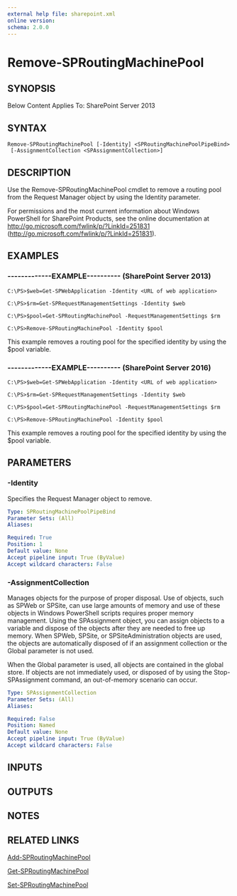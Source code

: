 ```yaml
---
external help file: sharepoint.xml
online version: 
schema: 2.0.0
---
```


# Remove-SPRoutingMachinePool

## SYNOPSIS
Below Content Applies To: SharePoint Server 2013

## SYNTAX

```
Remove-SPRoutingMachinePool [-Identity] <SPRoutingMachinePoolPipeBind>
 [-AssignmentCollection <SPAssignmentCollection>]
```

## DESCRIPTION
Use the Remove-SPRoutingMachinePool cmdlet to remove a routing pool from the Request Manager object by using the Identity parameter.

For permissions and the most current information about Windows PowerShell for SharePoint Products, see the online documentation at http://go.microsoft.com/fwlink/p/?LinkId=251831 (http://go.microsoft.com/fwlink/p/?LinkId=251831).

## EXAMPLES

### -------------EXAMPLE---------- (SharePoint Server 2013)
```
C:\PS>$web=Get-SPWebApplication -Identity <URL of web application>

C:\PS>$rm=Get-SPRequestManagementSettings -Identity $web

C:\PS>$pool=Get-SPRoutingMachinePool -RequestManagementSettings $rm

C:\PS>Remove-SPRoutingMachinePool -Identity $pool
```

This example removes a routing pool for the specified identity by using the $pool variable.

### -------------EXAMPLE---------- (SharePoint Server 2016)
```
C:\PS>$web=Get-SPWebApplication -Identity <URL of web application>

C:\PS>$rm=Get-SPRequestManagementSettings -Identity $web

C:\PS>$pool=Get-SPRoutingMachinePool -RequestManagementSettings $rm

C:\PS>Remove-SPRoutingMachinePool -Identity $pool
```

This example removes a routing pool for the specified identity by using the $pool variable.

## PARAMETERS

### -Identity
Specifies the Request Manager object to remove.

```yaml
Type: SPRoutingMachinePoolPipeBind
Parameter Sets: (All)
Aliases: 

Required: True
Position: 1
Default value: None
Accept pipeline input: True (ByValue)
Accept wildcard characters: False
```

### -AssignmentCollection
Manages objects for the purpose of proper disposal.
Use of objects, such as SPWeb or SPSite, can use large amounts of memory and use of these objects in Windows PowerShell scripts requires proper memory management.
Using the SPAssignment object, you can assign objects to a variable and dispose of the objects after they are needed to free up memory.
When SPWeb, SPSite, or SPSiteAdministration objects are used, the objects are automatically disposed of if an assignment collection or the Global parameter is not used.

When the Global parameter is used, all objects are contained in the global store.
If objects are not immediately used, or disposed of by using the Stop-SPAssignment command, an out-of-memory scenario can occur.

```yaml
Type: SPAssignmentCollection
Parameter Sets: (All)
Aliases: 

Required: False
Position: Named
Default value: None
Accept pipeline input: True (ByValue)
Accept wildcard characters: False
```

## INPUTS

## OUTPUTS

## NOTES

## RELATED LINKS

[Add-SPRoutingMachinePool]()

[Get-SPRoutingMachinePool]()

[Set-SPRoutingMachinePool]()

